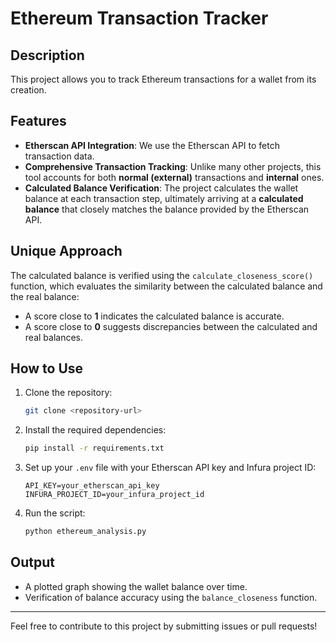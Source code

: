 # Ethereum Transaction Tracker

## Description
This project allows you to track Ethereum transactions for a wallet from its creation.

## Features
- **Etherscan API Integration**: We use the Etherscan API to fetch transaction data.
- **Comprehensive Transaction Tracking**: Unlike many other projects, this tool accounts for both **normal (external)** transactions and **internal** ones.
- **Calculated Balance Verification**: The project calculates the wallet balance at each transaction step, ultimately arriving at a **calculated balance** that closely matches the balance provided by the Etherscan API.

## Unique Approach
The calculated balance is verified using the `calculate_closeness_score()` function, which evaluates the similarity between the calculated balance and the real balance:
- A score close to **1** indicates the calculated balance is accurate.
- A score close to **0** suggests discrepancies between the calculated and real balances.

## How to Use
1. Clone the repository:
   ```bash
   git clone <repository-url>
   ```

2. Install the required dependencies:
   ```bash
   pip install -r requirements.txt
   ```

3. Set up your `.env` file with your Etherscan API key and Infura project ID:
   ```env
   API_KEY=your_etherscan_api_key
   INFURA_PROJECT_ID=your_infura_project_id
   ```

4. Run the script:
   ```bash
   python ethereum_analysis.py
   ```

## Output
- A plotted graph showing the wallet balance over time.
- Verification of balance accuracy using the `balance_closeness` function.

---
Feel free to contribute to this project by submitting issues or pull requests!
